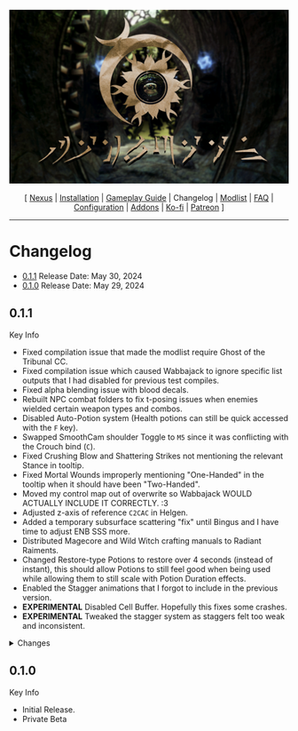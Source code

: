 ![](https://raw.githubusercontent.com/Oghma-Infinium/Apostasy/main/images/Banner.webp)

<p align="center">
  [ <a href="https://www.nexusmods.com/skyrimspecialedition/mods/118893">Nexus</a> |
  <a href="https://github.com/Oghma-Infinium/Apostasy/blob/main/README.md">Installation</a> |
  <a href="https://github.com/Oghma-Infinium/Apostasy/blob/main/GAMEPLAY.md">Gameplay Guide</a> |
  Changelog |
  <a href="https://loadorderlibrary.com/lists/Apostasy">Modlist</a> |
  <a href="https://github.com/Oghma-Infinium/Apostasy/blob/main/Documentation/FAQ.md">FAQ</a> |
  <a href="https://github.com/Oghma-Infinium/Apostasy/blob/main/Documentation/CONFIG.md">Configuration</a> |
  <a href="https://github.com/Oghma-Infinium/Apostasy/blob/main/ADDONS.md">Addons</a> |
  <a href="https://ko-fi.com/aljoxo">Ko-fi</a> |
  <a href="https://www.patreon.com/aljoxo">Patreon</a> ]
</p>

---

# Changelog

- [0.1.1](#011) Release Date: May 30, 2024
- [0.1.0](#001) Release Date: May 29, 2024

## 0.1.1

Key Info

 - Fixed compilation issue that made the modlist require Ghost of the Tribunal CC.
 - Fixed compilation issue which caused Wabbajack to ignore specific list outputs that I had disabled for previous test compiles.
 - Fixed alpha blending issue with blood decals.
 - Rebuilt NPC combat folders to fix t-posing issues when enemies wielded certain weapon types and combos.
 - Disabled Auto-Potion system (Health potions can still be quick accessed with the `F` key).
 - Swapped SmoothCam shoulder Toggle to `M5` since it was conflicting with the Crouch bind (`C`).
 - Fixed Crushing Blow and Shattering Strikes not mentioning the relevant Stance in tooltip.
 - Fixed Mortal Wounds improperly mentioning "One-Handed" in the tooltip when it should have been "Two-Handed".
 - Moved my control map out of overwrite so Wabbajack WOULD ACTUALLY INCLUDE IT CORRECTLY. :3
 - Adjusted z-axis of reference `C2CAC` in Helgen.
 - Added a temporary subsurface scattering "fix" until Bingus and I have time to adjust ENB SSS more.
 - Distributed Magecore and Wild Witch crafting manuals to Radiant Raiments.
 - Changed Restore-type Potions to restore over 4 seconds (instead of instant), this should allow Potions to still feel good when being used while allowing them to still scale with Potion Duration effects.
 - Enabled the Stagger animations that I forgot to include in the previous version.
 - **EXPERIMENTAL** Disabled Cell Buffer. Hopefully this fixes some crashes.
 - **EXPERIMENTAL** Tweaked the stagger system as staggers felt too weak and inconsistent.

<Details>
<summary>Changes</summary>

### Updated

 - Dragon War - A Dragon Overhaul
 - Lurking Menace - A Mimic Mod

### Added

 - Amon - SK Fix All in One
 - Maxsu Poise Revise
 - SpellSword Moveset
 - Precision Trail Replacer - Simple

### Removed

 - Precision Default Weapon Trail Replacer - Smoother and Elden Ring Style

</Details>

## 0.1.0

Key Info

 - Initial Release.
 - Private Beta